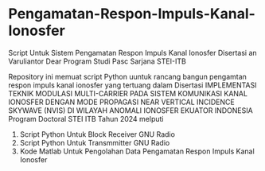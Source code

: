 # Pengamatan-Respon-Impuls-Kanal-Ionosfer
Script Untuk Sistem Pengamatan Respon Impuls Kanal Ionosfer  Disertasi an Varuliantor Dear Program Studi Pasc Sarjana STEI-ITB

Repository ini memuat script Python uuntuk rancang bangun pengamtan respon impuls kanal ionosfer yang tertuang dalam Disertasi IMPLEMENTASI TEKNIK MODULASI MULTI-CARRIER PADA SISTEM KOMUNIKASI KANAL IONOSFER DENGAN MODE PROPAGASI NEAR VERTICAL INCIDENCE SKYWAVE (NVIS) DI WILAYAH ANOMALI IONOSFER EKUATOR INDONESIA Program Doctoral STEI ITB Tahun 2024 melputi
1. Script Python Untuk Block Receiver GNU Radio
2. Script Python Untuk Transmmitter GNU Radio
3. Kode Matlab Untuk Pengolahan Data Pengamatan Respon Impuls Kanal Ionosfer
